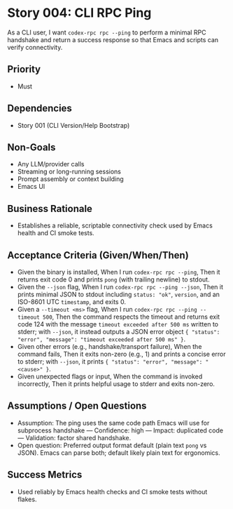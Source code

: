 # Story 004: CLI RPC Ping

As a CLI user, I want `codex-rpc rpc --ping` to perform a minimal RPC handshake and return a success response so that Emacs and scripts can verify connectivity.

## Priority
- Must

## Dependencies
- Story 001 (CLI Version/Help Bootstrap)

## Non-Goals
- Any LLM/provider calls
- Streaming or long-running sessions
- Prompt assembly or context building
- Emacs UI

## Business Rationale
- Establishes a reliable, scriptable connectivity check used by Emacs health and CI smoke tests.

## Acceptance Criteria (Given/When/Then)
- Given the binary is installed, When I run `codex-rpc rpc --ping`, Then it returns exit code 0 and prints `pong` (with trailing newline) to stdout.
- Given the `--json` flag, When I run `codex-rpc rpc --ping --json`, Then it prints minimal JSON to stdout including `status: "ok"`, `version`, and an ISO-8601 UTC `timestamp`, and exits 0.
- Given a `--timeout <ms>` flag, When I run `codex-rpc rpc --ping --timeout 500`, Then the command respects the timeout and returns exit code 124 with the message `timeout exceeded after 500 ms` written to stderr; with `--json`, it instead outputs a JSON error object `{ "status": "error", "message": "timeout exceeded after 500 ms" }`.
- Given other errors (e.g., handshake/transport failure), When the command fails, Then it exits non-zero (e.g., 1) and prints a concise error to stderr; with `--json`, it prints `{ "status": "error", "message": "<cause>" }`.
- Given unexpected flags or input, When the command is invoked incorrectly, Then it prints helpful usage to stderr and exits non-zero.

## Assumptions / Open Questions
- Assumption: The ping uses the same code path Emacs will use for subprocess handshake — Confidence: high — Impact: duplicated code — Validation: factor shared handshake.
- Open question: Preferred output format default (plain text `pong` vs JSON). Emacs can parse both; default likely plain text for ergonomics.

## Success Metrics
- Used reliably by Emacs health checks and CI smoke tests without flakes.
